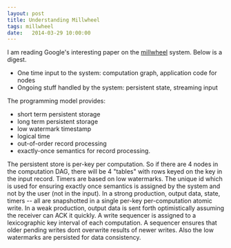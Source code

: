 ```yaml
---
layout: post
title: Understanding Millwheel
tags: millwheel
date:   2014-03-29 10:00:00
---
```


I am reading Google's interesting paper on the [millwheel][millwheel] system.
Below is a digest.

- One time input to the system: computation graph, application code for nodes
- Ongoing stuff handled by the system: persistent state, streaming input

The programming model provides:

- short term persistent storage
- long term persistent storage
- low watermark timestamp
- logical time
- out-of-order record processing
- exactly-once semantics for record processing.

The persistent store is per-key per computation. So if there are 4 nodes in the
computation DAG, there will be 4 "tables" with rows keyed on the key in the
input record. Timers are based on low watermarks.  The unique id which is used
for ensuring exactly once semantics is assigned by the system and not by the
user (not in the input). In a strong production, output data, state, timers --
all are snapshotted in a single per-key per-computation atomic write. In a weak
production, output data is sent forth optimistically assuming the receiver can
ACK it quickly.  A write sequencer is assigned to a lexicographic key interval
of each computation. A sequencer ensures that older pending writes dont
overwrite results of newer writes. Also the low watermarks are persisted for
data consistency.

[millwheel]: http://research.google.com/pubs/pub41378.html

